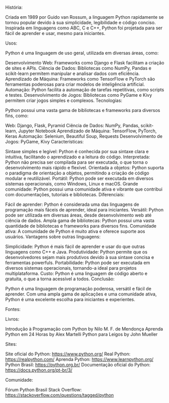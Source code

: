 História:

Criada em 1989 por Guido van Rossum, a linguagem Python rapidamente se tornou popular devido à sua simplicidade, legibilidade e código conciso. Inspirada em linguagens como ABC, C e C++, Python foi projetada para ser fácil de aprender e usar, mesmo para iniciantes.

Usos:

Python é uma linguagem de uso geral, utilizada em diversas áreas, como:

Desenvolvimento Web: Frameworks como Django e Flask facilitam a criação de sites e APIs.
Ciência de Dados: Bibliotecas como NumPy, Pandas e scikit-learn permitem manipular e analisar dados com eficiência.
Aprendizado de Máquina: Frameworks como TensorFlow e PyTorch são ferramentas poderosas para criar modelos de inteligência artificial.
Automação: Python facilita a automação de tarefas repetitivas, como scripts e testes.
Desenvolvimento de Jogos: Bibliotecas como PyGame e Kivy permitem criar jogos simples e complexos.
Tecnologias:

Python possui uma vasta gama de bibliotecas e frameworks para diversos fins, como:

Web: Django, Flask, Pyramid
Ciência de Dados: NumPy, Pandas, scikit-learn, Jupyter Notebook
Aprendizado de Máquina: TensorFlow, PyTorch, Keras
Automação: Selenium, Beautiful Soup, Requests
Desenvolvimento de Jogos: PyGame, Kivy
Características:

Sintaxe simples e legível: Python é conhecida por sua sintaxe clara e intuitiva, facilitando o aprendizado e a leitura do código.
Interpretada: Python não precisa ser compilada para ser executada, o que torna o desenvolvimento mais rápido e flexível.
Orientada a objetos: Python suporta o paradigma de orientação a objetos, permitindo a criação de código modular e reutilizável.
Portátil: Python pode ser executada em diversos sistemas operacionais, como Windows, Linux e macOS.
Grande comunidade: Python possui uma comunidade ativa e vibrante que contribui com documentações, tutoriais e bibliotecas.
Diferenciais:

Fácil de aprender: Python é considerada uma das linguagens de programação mais fáceis de aprender, ideal para iniciantes.
Versátil: Python pode ser utilizada em diversas áreas, desde desenvolvimento web até ciência de dados.
Ampla gama de bibliotecas: Python possui uma vasta quantidade de bibliotecas e frameworks para diversos fins.
Comunidade ativa: A comunidade de Python é muito ativa e oferece suporte aos usuários.
Vantagens sobre outras linguagens:

Simplicidade: Python é mais fácil de aprender e usar do que outras linguagens como C++ e Java.
Produtividade: Python permite que os desenvolvedores sejam mais produtivos devido à sua sintaxe concisa e ferramentas powerfuls.
Portabilidade: Python pode ser executada em diversos sistemas operacionais, tornando-a ideal para projetos multiplataforma.
Custo: Python é uma linguagem de código aberto e gratuita, o que a torna acessível a todos.
Conclusão:

Python é uma linguagem de programação poderosa, versátil e fácil de aprender. Com uma ampla gama de aplicações e uma comunidade ativa, Python é uma excelente escolha para iniciantes e experientes.

Fontes:

Livros:

Introdução à Programação com Python by Nilo M. F. de Mendonça
Aprenda Python em 24 Horas by Alex Martelli
Python para Leigos by John Mueller

Sites:

Site oficial do Python: https://www.python.org/
Real Python: https://realpython.com/
Aprenda Python: https://www.learnpython.org/
Python Brasil: https://python.org.br/
Documentação oficial do Python: https://docs.python.org/pt-br/3/

Comunidade:

Fórum Python Brasil
Stack Overflow: https://stackoverflow.com/questions/tagged/python